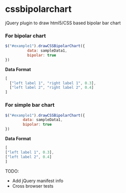 # cssbipolarchart
jQuery plugin to draw html5/CSS based bipolar bar chart

### For bipolar chart

```javascript
$("#example1").drawCSSBipolarChart({
          data: sampleData1,
          bipolar: true
})
```

**Data Format**

```javascript
[
  ["left label 1", "right label 1", 0.3],
  ["left label 2", "right label 2", 0.4]
]
```

### For simple bar chart

```javascript
$("#example1").drawCSSBipolarChart({
        data: sampleData1,
        bipolar: true
})
```

**Data Format**

```javascript
[
["left label 1", 0.3],
["left label 2", 0.4]
]
```

TODO:
* Add jQuery manifest info
* Cross browser tests 
